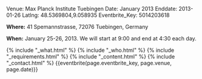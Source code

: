 Venue: Max Planck Institute Tuebingen
Date: January 2013
Enddate: 2013-01-26
Latlng: 48.5369804,9.058935
Eventbrite_Key: 5014203618

<p><strong>Where:</strong> 41 Spemannstrasse, 72076 Tuebingen, Germany</p>
<p><strong>When:</strong> January 25-26, 2013. We will start at 9:00 and end at 4:30 each day.</p>
{% include "_what.html" %}
{% include "_who.html" %}
{% include "_requirements.html" %}
{% include "_content.html" %}
{% include "_contact.html" %}
{{eventbrite(page.eventbrite_key, page.venue, page.date)}}
